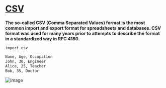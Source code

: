 # [CSV](https://docs.python.org/3/library/csv.html)
**The so-called CSV (Comma Separated Values) format is the most common import and export format for spreadsheets and databases. CSV format was used for many years prior to attempts to describe the format in a standardized way in RFC 4180.**
```
import csv
```
```bash
Name, Age, Occupation
John, 30, Engineer
Alice, 25, Teacher
Bob, 35, Doctor
```
![image](https://github.com/ThisIs-Developer/Python/assets/109382325/2cf27256-61f7-470f-a012-57b7a7b48367)
